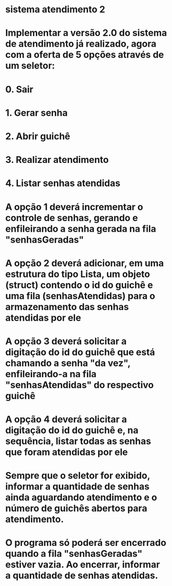 # sistema atendimento 2
# Implementar a versão 2.0 do sistema de atendimento já realizado, agora com a oferta de 5 opções através de um seletor:

# 0. Sair
# 1. Gerar senha
# 2. Abrir guichê
# 3. Realizar atendimento
# 4. Listar senhas atendidas
# A opção 1 deverá incrementar o controle de senhas, gerando e enfileirando a senha gerada na fila "senhasGeradas"
# A opção 2 deverá adicionar, em uma estrutura do tipo Lista, um objeto (struct) contendo o id do guichê e uma fila (senhasAtendidas) para o armazenamento das senhas atendidas por ele

# A opção 3 deverá solicitar a digitação do id do guichê que está chamando a senha "da vez", enfileirando-a na fila "senhasAtendidas" do respectivo guichê


# A opção 4 deverá solicitar a digitação do id do guichê e, na sequência, listar todas as senhas que foram atendidas por ele

# Sempre que o seletor for exibido, informar a quantidade de senhas ainda aguardando atendimento e o número de guichês abertos para atendimento.

# O programa só poderá ser encerrado quando a fila "senhasGeradas" estiver vazia. Ao encerrar, informar a quantidade de senhas atendidas.

